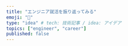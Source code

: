 ```yaml
---
title: "エンジニア就活を振り返ってみる"
emoji: "🦖"
type: "idea" # tech: 技術記事 / idea: アイデア
topics: ["engineer", "career"]
published: false
---
```

